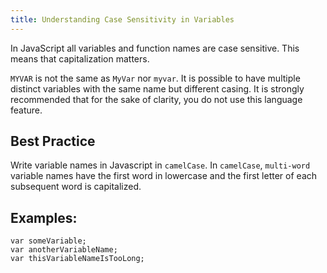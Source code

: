 ```yaml
---
title: Understanding Case Sensitivity in Variables
---
```

In JavaScript all variables and function names are case sensitive. This means that capitalization matters.

`MYVAR` is not the same as `MyVar` nor `myvar`. It is possible to have multiple distinct variables with the same name but different casing. It is strongly recommended that for the sake of clarity, you do not use this language feature.

## Best Practice

Write variable names in Javascript in `camelCase`. In `camelCase`, `multi-word` variable names have the first word in lowercase and the first letter of each subsequent word is capitalized.

## Examples:

    var someVariable;
    var anotherVariableName;
    var thisVariableNameIsTooLong;
